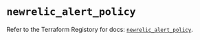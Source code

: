 # `newrelic_alert_policy`

Refer to the Terraform Registory for docs: [`newrelic_alert_policy`](https://www.terraform.io/docs/providers/newrelic/r/alert_policy).
